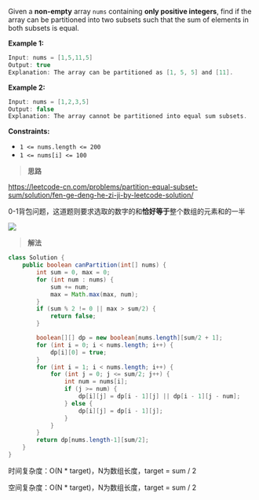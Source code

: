Given a **non-empty** array `nums` containing **only positive integers**, find if the array can be partitioned into two subsets such that the sum of elements in both subsets is equal.

**Example 1:**

```java
Input: nums = [1,5,11,5]
Output: true
Explanation: The array can be partitioned as [1, 5, 5] and [11].
```

**Example 2:**

```java
Input: nums = [1,2,3,5]
Output: false
Explanation: The array cannot be partitioned into equal sum subsets.
```

**Constraints:**

- `1 <= nums.length <= 200`
- `1 <= nums[i] <= 100`

> **思路**

https://leetcode-cn.com/problems/partition-equal-subset-sum/solution/fen-ge-deng-he-zi-ji-by-leetcode-solution/

0-1背包问题，这道题则要求选取的数字的和**恰好等于**整个数组的元素和的一半

![](https://typora-us.oss-us-west-1.aliyuncs.com/20211212204703.png)

> **解法**

```java
class Solution {
    public boolean canPartition(int[] nums) {
        int sum = 0, max = 0;
        for (int num : nums) {
            sum += num;
            max = Math.max(max, num);
        }
        if (sum % 2 != 0 || max > sum/2) {
            return false;
        }

        boolean[][] dp = new boolean[nums.length][sum/2 + 1];
        for (int i = 0; i < nums.length; i++) {
            dp[i][0] = true;
        }
        for (int i = 1; i < nums.length; i++) {
            for (int j = 0; j <= sum/2; j++) {
                int num = nums[i];
                if (j >= num) {
                    dp[i][j] = dp[i - 1][j] || dp[i - 1][j - num];
                } else {
                    dp[i][j] = dp[i - 1][j];
                }
            }
        }
        return dp[nums.length-1][sum/2];
    }
}
```

时间复杂度：O(N * target)，N为数组长度，target = sum / 2

空间复杂度：O(N * target)，N为数组长度，target = sum / 2